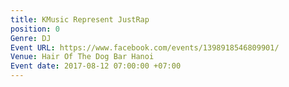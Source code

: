 ```yaml
---
title: KMusic Represent JustRap
position: 0
Genre: DJ
Event URL: https://www.facebook.com/events/1398918546809901/
Venue: Hair Of The Dog Bar Hanoi
Event date: 2017-08-12 07:00:00 +07:00
---
```


